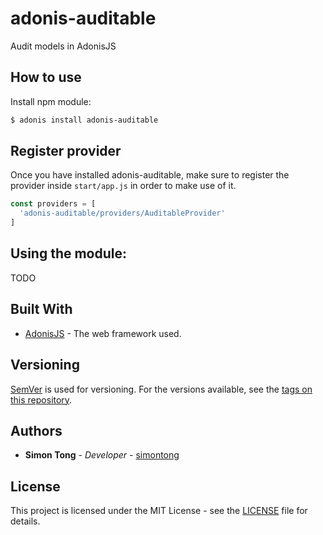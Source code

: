 # adonis-auditable
Audit models in AdonisJS

## How to use

Install npm module:

```bash
$ adonis install adonis-auditable
```

## Register provider

Once you have installed adonis-auditable, make sure to register the provider inside `start/app.js` in order to make use of it.

```js
const providers = [
  'adonis-auditable/providers/AuditableProvider'
]
```

## Using the module:

TODO


## Built With

* [AdonisJS](http://adonisjs.com) - The web framework used.

## Versioning

[SemVer](http://semver.org/) is used for versioning. For the versions available, see the [tags on this repository](https://github.com/simontong/adonis-auditable/tags).  

## Authors

* **Simon Tong** - *Developer* - [simontong](https://github.com/simontong)

## License

This project is licensed under the MIT License - see the [LICENSE](LICENSE) file for details.
